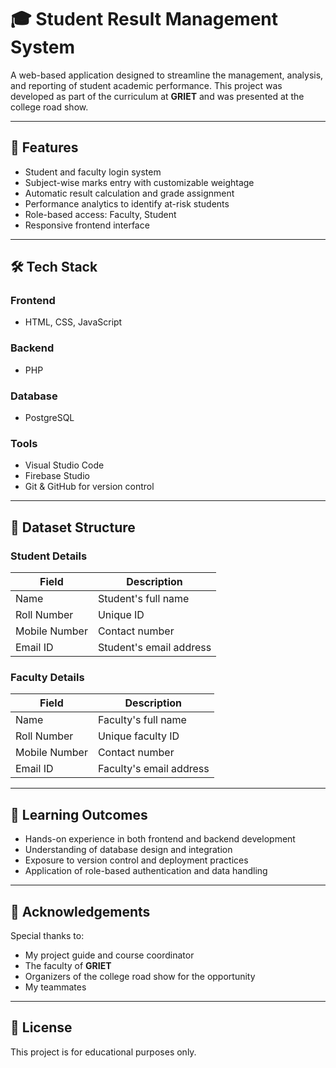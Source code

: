 # 🎓 Student Result Management System

A web-based application designed to streamline the management, analysis, and reporting of student academic performance. This project was developed as part of the curriculum at **GRIET** and was presented at the college road show.

---

## 🚀 Features

- Student and faculty login system
- Subject-wise marks entry with customizable weightage
- Automatic result calculation and grade assignment
- Performance analytics to identify at-risk students
- Role-based access: Faculty, Student
- Responsive frontend interface

---

## 🛠️ Tech Stack

### Frontend
- HTML, CSS, JavaScript

### Backend
- PHP

### Database
- PostgreSQL

### Tools
- Visual Studio Code
- Firebase Studio
- Git & GitHub for version control

---

## 📁 Dataset Structure

### Student Details
| Field         | Description               |
|---------------|---------------------------|
| Name          | Student's full name       |
| Roll Number   | Unique ID                 |
| Mobile Number | Contact number            |
| Email ID      | Student's email address   |

### Faculty Details
| Field         | Description               |
|---------------|---------------------------|
| Name          | Faculty's full name       |
| Roll Number   | Unique faculty ID         |
| Mobile Number | Contact number            |
| Email ID      | Faculty's email address   |

---

## 🧠 Learning Outcomes

- Hands-on experience in both frontend and backend development
- Understanding of database design and integration
- Exposure to version control and deployment practices
- Application of role-based authentication and data handling

---

## 🙏 Acknowledgements

Special thanks to:
- My project guide and course coordinator
- The faculty of **GRIET**
- Organizers of the college road show for the opportunity
- My teammates

---

## 📌 License

This project is for educational purposes only.
